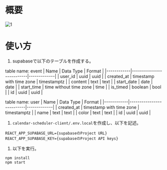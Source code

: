 # 概要
![1](https://user-images.githubusercontent.com/95570185/176026351-aeaf7435-e968-4d3f-942a-0daf704203de.png)

# 使い方

1. supabaseで以下のテーブルを作成する。

table name: event
| Name       | Data Type                | Format      |
|------------|--------------------------|-------------|
| user_id    | uuid                     | uuid        |
| created_at | timestamp with time zone | timestamptz |
| content    | text                     | text        |
| start_date | date                     | date        |
| start_time | time without time zone   | time        |
| is_timed   | boolean                  | bool        |
| id         | uuid                     | uuid        |

table name: user
| Name       | Data Type                | Format      |
|------------|--------------------------|-------------|
| created_at | timestamp with time zone | timestamptz |
| name       | text                     | text        |
| color      | text                     | text        |
| id         | uuid                     | uuid        |

1. ```calendar-scheduler-client/.env.local```を作成し、以下を記述。
```
REACT_APP_SUPABASE_URL={supabaseのProject URL}
REACT_APP_SUPABASE_KEY={supabaseのProject API keys}
```

1. 以下を実行。
```
npm install
npm start
```
